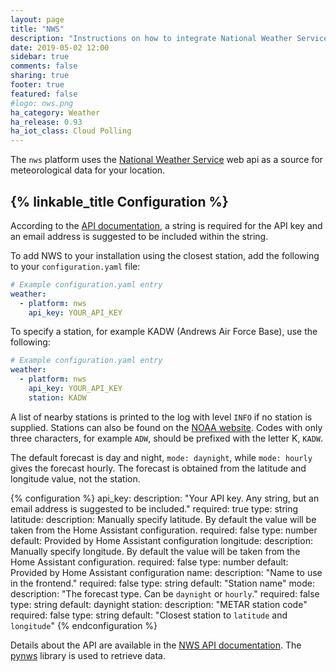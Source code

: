```yaml
---
layout: page
title: "NWS"
description: "Instructions on how to integrate National Weather Service data within Home Assistant."
date: 2019-05-02 12:00
sidebar: true
comments: false
sharing: true
footer: true
featured: false
#logo: nws.png
ha_category: Weather
ha_release: 0.93
ha_iot_class: Cloud Polling
---
```


The `nws` platform uses the [National Weather Service](https://www.weather.gov) web api as a source for meteorological data for your location.

## {% linkable_title Configuration %}

According to the [API documentation](https://www.weather.gov/documentation/services-web-api/), a string is required for the API key and an email address is suggested to be included within the string.

To add NWS to your installation using the closest station, add the following to your `configuration.yaml` file:

```yaml
# Example configuration.yaml entry
weather:
  - platform: nws
    api_key: YOUR_API_KEY
```

To specify a station, for example KADW (Andrews Air Force Base), use the following:

```yaml
# Example configuration.yaml entry
weather:
  - platform: nws
    api_key: YOUR_API_KEY
    station: KADW
```

A list of nearby stations is printed to the log with level `INFO` if no station is supplied. Stations can also be found on the [NOAA website](https://www.cnrfc.noaa.gov/metar.php). Codes with only three characters, for example `ADW`, should be prefixed with the letter K, `KADW`.

The default forecast is day and night, `mode: daynight`, while `mode: hourly` gives the forecast hourly.  The forecast is obtained from the latitude and longitude value, not the station.

{% configuration %}
api_key:
  description: "Your API key.  Any string, but an email address is suggested to be included."
  required: true
  type: string
latitude:
  description: Manually specify latitude. By default the value will be taken from the Home Assistant configuration.
  required: false
  type: number
  default: Provided by Home Assistant configuration
longitude:
  description: Manually specify longitude. By default the value will be taken from the Home Assistant configuration.
  required: false
  type: number
  default: Provided by Home Assistant configuration
name:
  description: "Name to use in the frontend."
  required: false
  type: string
  default: "Station name"
mode:
  description: "The forecast type. Can be `daynight` or `hourly`."
  required: false
  type: string
  default: daynight
station:
  description: "METAR station code"
  required: false
  type: string
  default: "Closest station to `latitude` and `longitude`"
{% endconfiguration %}

Details about the API are available in the [NWS API documentation](https://www.weather.gov/documentation/services-web-api). The [pynws](https://github.com/MatthewFlamm/pynws) library is used to retrieve data.
